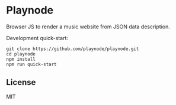# Playnode

Browser JS to render a music website from JSON data description.

Development quick-start:

```
git clone https://github.com/playnode/playnode.git
cd playnode
npm install
npm run quick-start
```

## License

MIT
